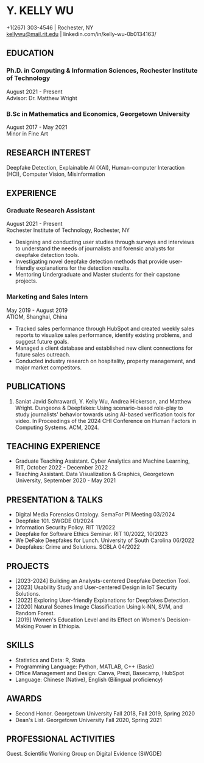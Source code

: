 # Y. KELLY WU

+1(267) 303-4546 | Rochester, NY  
kellywu@mail.rit.edu | linkedin.com/in/kelly-wu-0b0134163/

## EDUCATION

### Ph.D. in Computing & Information Sciences, Rochester Institute of Technology
August 2021 - Present  
Advisor: Dr. Matthew Wright

### B.Sc in Mathematics and Economics, Georgetown University
August 2017 - May 2021  
Minor in Fine Art  

## RESEARCH INTEREST

Deepfake Detection, Explainable AI (XAI), Human-computer Interaction (HCI), Computer Vision, Misinformation

## EXPERIENCE

### Graduate Research Assistant
August 2021 - Present  
Rochester Institute of Technology, Rochester, NY

- Designing and conducting user studies through surveys and interviews to understand the needs of journalists and forensic analysts for deepfake detection tools.
- Investigating novel deepfake detection methods that provide user-friendly explanations for the detection results.
- Mentoring Undergraduate and Master students for their capstone projects.

### Marketing and Sales Intern
May 2019 - August 2019  
ATIOM, Shanghai, China  

- Tracked sales performance through HubSpot and created weekly sales reports to visualize sales performance, identify existing problems, and suggest future goals.
- Managed a client database and established new client connections for future sales outreach.
- Conducted industry research on hospitality, property management, and major market competitors.

## PUBLICATIONS

1. Saniat Javid Sohrawardi, Y. Kelly Wu, Andrea Hickerson, and Matthew Wright. Dungeons & Deepfakes: Using scenario-based role-play to study journalists' behavior towards using AI-based verification tools for video. In Proceedings of the 2024 CHI Conference on Human Factors in Computing Systems. ACM, 2024.

## TEACHING EXPERIENCE

- Graduate Teaching Assistant. Cyber Analytics and Machine Learning, RIT, October 2022 - December 2022
- Teaching Assistant. Data Visualization & Graphics, Georgetown University, September 2020 - May 2021

## PRESENTATION & TALKS

- Digital Media Forensics Ontology. SemaFor PI Meeting 03/2024
- Deepfake 101. SWGDE 01/2024
- Information Security Policy. RIT 11/2022
- Deepfake for Software Ethics Seminar. RIT 10/2022, 10/2023
- We DeFake Deepfakes for Lunch. University of South Carolina 06/2022
- Deepfakes: Crime and Solutions. SCBLA 04/2022

## PROJECTS

- [2023-2024] Building an Analysts-centered Deepfake Detection Tool.
- [2023] Usability Study and User-centered Design in IoT Security Solutions.
- [2022] Exploring User-friendly Explanations for Deepfakes Detection.
- [2020] Natural Scenes Image Classification Using k-NN, SVM, and Random Forest.
- [2019] Women's Education Level and its Effect on Women's Decision-Making Power in Ethiopia.

## SKILLS

- Statistics and Data: R, Stata
- Programming Language: Python, MATLAB, C++ (Basic)
- Office Management and Design: Canva, Prezi, Basecamp, HubSpot
- Language: Chinese (Native), English (Bilingual proficiency)

## AWARDS

- Second Honor. Georgetown University Fall 2018, Fall 2019, Spring 2020
- Dean's List. Georgetown University Fall 2020, Spring 2021

## PROFESSIONAL ACTIVITIES

Guest. Scientific Working Group on Digital Evidence (SWGDE)
```